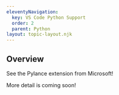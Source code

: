 ```yaml
---
eleventyNavigation:
  key: VS Code Python Support
  order: 2
  parent: Python
layout: topic-layout.njk
---
```


## Overview

See the Pylance extension from Microsoft!

More detail is coming soon!
